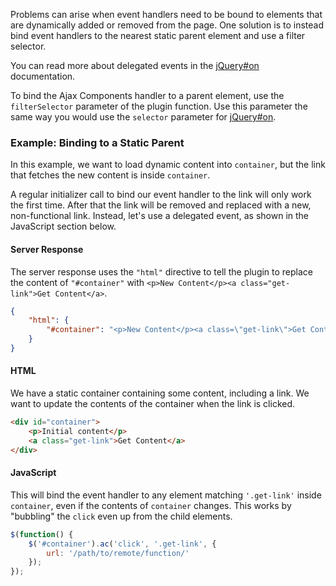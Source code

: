 
Problems can arise when event handlers need to be bound to elements that are dynamically added or removed from the page. One solution is to instead bind event handlers to the nearest static parent element and use a filter selector.

You can read more about delegated events in the [jQuery#on](http://api.jquery.com/on/#direct-and-delegated-events) documentation.

To bind the Ajax Components handler to a parent element, use the `filterSelector` parameter of the plugin function. Use this parameter the same way you would use the `selector` parameter for [jQuery#on](http://api.jquery.com/on/).

### Example: Binding to a Static Parent
In this example, we want to load dynamic content into `container`, but the link that fetches the new content is inside `container`.

A regular initializer call to bind our event handler to the link will only work the first time. After that the link will be removed and replaced with a new, non-functional link. Instead, let's use a delegated event, as shown in the JavaScript section below.

#### Server Response
The server response uses the `"html"` directive to tell the plugin to replace the content of `"#container"` with `<p>New Content</p><a class="get-link">Get Content</a>`.

```json
{
	"html": {
		"#container": "<p>New Content</p><a class=\"get-link\">Get Content</a>"
	}
}
```

#### HTML
We have a static container containing some content, including a link. We want to update the contents of the container when the link is clicked.

```html
<div id="container">
    <p>Initial content</p>
    <a class="get-link">Get Content</a>
</div>
```

#### JavaScript
This will bind the event handler to any element matching `'.get-link'` inside `container`, even if the contents of `container` changes. This works by "bubbling" the `click` even up from the child elements.

```javascript
$(function() {
	$('#container').ac('click', '.get-link', {
		url: '/path/to/remote/function/'
	});
});
```

